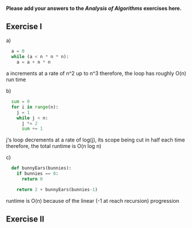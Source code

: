 #### Please add your answers to the ***Analysis of  Algorithms*** exercises here.

## Exercise I

a)
```python
  a = 0
  while (a < n * n * n):
    a = a + n * n
```
a increments at a rate of n^2 up to n^3
therefore, the loop has roughly O(n) run time

b)
```python
  sum = 0
  for i in range(n):
    j = 1
    while j < n:
      j *= 2
      sum += 1
```
j's loop decrements at a rate of log(j), its scope being cut in half each time
therefore, the total runtime is O(n log n)


c)
```python
  def bunnyEars(bunnies):
    if bunnies == 0:
      return 0

    return 2 + bunnyEars(bunnies-1)
```
runtime is O(n) because of the linear (-1 at reach recursion) progression


## Exercise II


